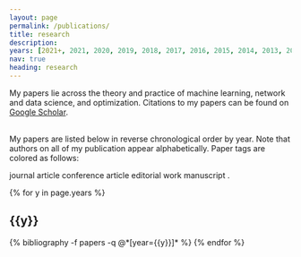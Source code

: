 ```yaml
---
layout: page
permalink: /publications/
title: research
description: 
years: [2021+, 2021, 2020, 2019, 2018, 2017, 2016, 2015, 2014, 2013, 2012, 2011, 2010, 2009, 2008, 2007, 2006]
nav: true
heading: research
---
```


<div class="publications">

My papers lie across the theory and practice of machine learning, network and data science, and optimization.
Citations to my papers can be found on <a href="https://scholar.google.com/citations?user=IQBTvn4AAAAJ&hl=en">Google Scholar</a>.
<br><br>

My papers are listed below in reverse chronological order by year. Note that authors on all of my publication appear alphabetically. Paper tags are colored as follows:

<span class="badge badge-danger">journal article</span> <span class="badge badge-primary">conference article</span> <span class="badge badge-warning">editorial work</span> <span class="badge badge-light">manuscript</span> .


{% for y in page.years %}
  <h2 class="year">{{y}}</h2>
  {% bibliography -f papers -q @*[year={{y}}]* %}
{% endfor %}

</div>
